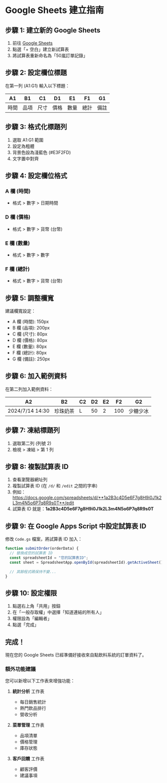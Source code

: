 # Google Sheets 建立指南

## 步驟 1: 建立新的 Google Sheets

1. 前往 [Google Sheets](https://sheets.google.com)
2. 點選「+ 空白」建立新試算表
3. 將試算表重新命名為「50嵐訂單記錄」

## 步驟 2: 設定欄位標題

在第一列 (A1:G1) 輸入以下標題：

| A1 | B1 | C1 | D1 | E1 | F1 | G1 |
|----|----|----|----|----|----|----| 
| 時間 | 品項 | 尺寸 | 價格 | 數量 | 總計 | 備註 |

## 步驟 3: 格式化標題列

1. 選取 A1:G1 範圍
2. 設定為粗體
3. 背景色設為淺藍色 (#E3F2FD)
4. 文字置中對齊

## 步驟 4: 設定欄位格式

### A 欄 (時間)
- 格式 > 數字 > 日期時間

### D 欄 (價格)
- 格式 > 數字 > 貨幣 (台幣)

### E 欄 (數量)
- 格式 > 數字 > 數字

### F 欄 (總計)  
- 格式 > 數字 > 貨幣 (台幣)

## 步驟 5: 調整欄寬

建議欄寬設定：
- A 欄 (時間): 150px
- B 欄 (品項): 200px  
- C 欄 (尺寸): 80px
- D 欄 (價格): 80px
- E 欄 (數量): 80px
- F 欄 (總計): 80px
- G 欄 (備註): 250px

## 步驟 6: 加入範例資料

在第二列加入範例資料：

| A2 | B2 | C2 | D2 | E2 | F2 | G2 |
|----|----|----|----|----|----|----|
| 2024/7/14 14:30 | 珍珠奶茶 | L | 50 | 2 | 100 | 少糖少冰 |

## 步驟 7: 凍結標題列

1. 選取第二列 (列號 2)
2. 檢視 > 凍結 > 第 1 列

## 步驟 8: 複製試算表 ID

1. 查看瀏覽器網址列
2. 複製試算表 ID (在 `/d/` 和 `/edit` 之間的字串)
3. 例如：https://docs.google.com/spreadsheets/d/**1a2B3c4D5e6F7g8H9i0J1k2L3m4N5o6P7q8R9s0T**/edit
4. 試算表 ID 就是：**1a2B3c4D5e6F7g8H9i0J1k2L3m4N5o6P7q8R9s0T**

## 步驟 9: 在 Google Apps Script 中設定試算表 ID

修改 `Code.gs` 檔案，將試算表 ID 加入：

```javascript
function submitOrder(orderData) {
  // 替換成您的試算表 ID
  const spreadsheetId = "您的試算表ID";
  const sheet = SpreadsheetApp.openById(spreadsheetId).getActiveSheet();
  
  // 其餘程式碼保持不變...
}
```

## 步驟 10: 設定權限

1. 點選右上角「共用」按鈕
2. 在「一般存取權」中選擇「知道連結的所有人」
3. 權限設為「編輯者」
4. 點選「完成」

## 完成！

現在您的 Google Sheets 已經準備好接收來自點飲料系統的訂單資料了。

### 額外功能建議

您可以新增以下工作表來增強功能：

1. **統計分析** 工作表
   - 每日銷售統計
   - 熱門飲品排行
   - 營收分析

2. **菜單管理** 工作表
   - 品項清單
   - 價格管理
   - 庫存狀態

3. **客戶回饋** 工作表
   - 顧客評價
   - 建議事項